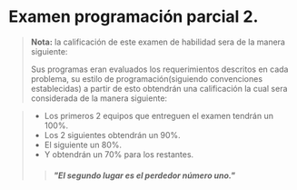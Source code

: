 # Examen programación parcial 2.

> **Nota:** la calificación de este examen de habilidad sera de la manera siguiente:
>
> Sus programas eran evaluados los requerimientos descritos en cada problema, su estilo de programación(siguiendo convenciones establecidas) a partir de esto obtendrán una calificación la cual sera considerada de la manera siguiente:

> - Los primeros 2 equipos que entreguen el examen tendrán un 100%.
> - Los 2 siguientes obtendrán un 90%.
> - El  siguiente un 80%.
> - Y obtendrán un 70% para los restantes.
> 
>> #### _"El segundo lugar es el perdedor número uno."_